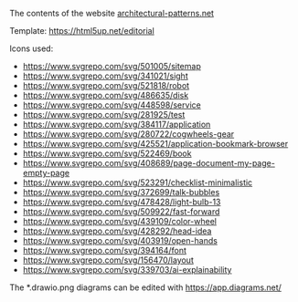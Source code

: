 The contents of the website [architectural-patterns.net](https://architectural-patterns.net)

Template: https://html5up.net/editorial

Icons used:

* https://www.svgrepo.com/svg/501005/sitemap
* https://www.svgrepo.com/svg/341021/sight
* https://www.svgrepo.com/svg/521818/robot
* https://www.svgrepo.com/svg/486635/disk
* https://www.svgrepo.com/svg/448598/service
* https://www.svgrepo.com/svg/281925/test
* https://www.svgrepo.com/svg/384117/application
* https://www.svgrepo.com/svg/280722/cogwheels-gear
* https://www.svgrepo.com/svg/425521/application-bookmark-browser
* https://www.svgrepo.com/svg/522469/book
* https://www.svgrepo.com/svg/408689/page-document-my-page-empty-page
* https://www.svgrepo.com/svg/523291/checklist-minimalistic
* https://www.svgrepo.com/svg/372699/talk-bubbles
* https://www.svgrepo.com/svg/478428/light-bulb-13
* https://www.svgrepo.com/svg/509922/fast-forward
* https://www.svgrepo.com/svg/439109/color-wheel
* https://www.svgrepo.com/svg/428292/head-idea
* https://www.svgrepo.com/svg/403919/open-hands
* https://www.svgrepo.com/svg/394164/font
* https://www.svgrepo.com/svg/156470/layout
* https://www.svgrepo.com/svg/339703/ai-explainability

The *.drawio.png diagrams can be edited with https://app.diagrams.net/
